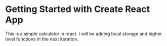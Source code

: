 # Getting Started with Create React App
This is a simple calculator in react.
I will be adding local storage and higher level functions in the next iteration. 
